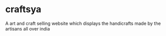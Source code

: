 # craftsya
A art and craft selling website which displays the handicrafts made by the artisans all over india
